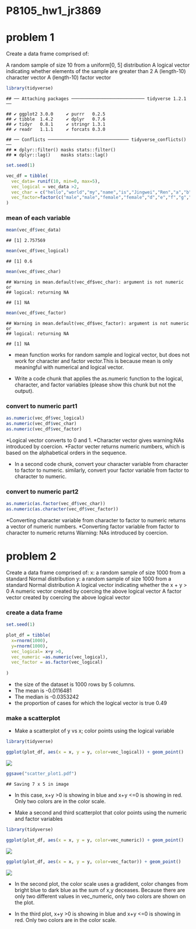 P8105\_hw1\_jr3869
================

problem 1
=========

Create a data frame comprised of:

A random sample of size 10 from a uniform\[0, 5\] distribution A logical vector indicating whether elements of the sample are greater than 2 A (length-10) character vector A (length-10) factor vector

``` r
library(tidyverse)
```

    ## ── Attaching packages ──────────────────────────── tidyverse 1.2.1 ──

    ## ✔ ggplot2 3.0.0     ✔ purrr   0.2.5
    ## ✔ tibble  1.4.2     ✔ dplyr   0.7.6
    ## ✔ tidyr   0.8.1     ✔ stringr 1.3.1
    ## ✔ readr   1.1.1     ✔ forcats 0.3.0

    ## ── Conflicts ─────────────────────────────── tidyverse_conflicts() ──
    ## ✖ dplyr::filter() masks stats::filter()
    ## ✖ dplyr::lag()    masks stats::lag()

``` r
set.seed(1)

vec_df = tibble(
  vec_data= runif(10, min=0, max=5),
  vec_logical = vec_data >2,
  vec_char = c("hello","world","my","name","is","Jingwei","Ren","a","b","c"),
  vec_factor=factor(c("male","male","female","female","d","e","f","g","h","i"))
)
```

### mean of each variable

``` r
mean(vec_df$vec_data)
```

    ## [1] 2.757569

``` r
mean(vec_df$vec_logical)
```

    ## [1] 0.6

``` r
mean(vec_df$vec_char)
```

    ## Warning in mean.default(vec_df$vec_char): argument is not numeric or
    ## logical: returning NA

    ## [1] NA

``` r
mean(vec_df$vec_factor)
```

    ## Warning in mean.default(vec_df$vec_factor): argument is not numeric or
    ## logical: returning NA

    ## [1] NA

-   mean function works for random sample and logical vector, but does not work for character and factor vector.This is because mean is only meaningful with numerical and logical vector.

-   Write a code chunk that applies the as.numeric function to the logical, character, and factor variables (please show this chunk but not the output).

### convert to numeric part1

``` r
as.numeric(vec_df$vec_logical)
as.numeric(vec_df$vec_char)
as.numeric(vec_df$vec_factor)
```

*Logical vector converts to 0 and 1. *Character vector gives warning:NAs introduced by coercion. \*Factor vecter returns numeric numbers, which is based on the alphabetical orders in the sequence.

-   In a second code chunk, convert your character variable from character to factor to numeric. similarly, convert your factor variable from factor to character to numeric.

### convert to numeric part2

``` r
as.numeric(as.factor(vec_df$vec_char))
as.numeric(as.character(vec_df$vec_factor))
```

*Converting character variable from character to factor to numeric returns a vector of numeric numbers. *Converting factor variable from factor to character to numeric returns Warning: NAs introduced by coercion.

problem 2
=========

Create a data frame comprised of: x: a random sample of size 1000 from a standard Normal distribution y: a random sample of size 1000 from a standard Normal distribution A logical vector indicating whether the x + y &gt; 0 A numeric vector created by coercing the above logical vector A factor vector created by coercing the above logical vector

### create a data frame

``` r
set.seed(1)

plot_df = tibble(
  x=rnorm(1000),
  y=rnorm(1000),
  vec_logical= x+y >0,
  vec_numeric =as.numeric(vec_logical),
  vec_factor = as.factor(vec_logical)
  
)
```

-   the size of the dataset is 1000 rows by 5 columns.
-   The mean is -0.0116481
-   The median is -0.0353242
-   the proportion of cases for which the logical vector is true 0.49

### make a scatterplot

-   Make a scatterplot of y vs x; color points using the logical variable

``` r
library(tidyverse)

ggplot(plot_df, aes(x = x, y = y, color=vec_logical)) + geom_point()
```

![](p8105_hw1_jr3869_files/figure-markdown_github/plot-1.png)

``` r
ggsave("scatter_plot1.pdf")
```

    ## Saving 7 x 5 in image

-   In this case, x+y &gt;0 is showing in blue and x+y &lt;=0 is showing in red. Only two colors are in the color scale.

-   Make a second and third scatterplot that color points using the numeric and factor variables

``` r
library(tidyverse)

ggplot(plot_df, aes(x = x, y = y, color=vec_numeric)) + geom_point()
```

![](p8105_hw1_jr3869_files/figure-markdown_github/plot2-1.png)

``` r
ggplot(plot_df, aes(x = x, y = y, color=vec_factor)) + geom_point()
```

![](p8105_hw1_jr3869_files/figure-markdown_github/plot2-2.png)

-   In the second plot, the color scale uses a gradident, color changes from bright blue to dark blue as the sum of x,y deceases. Because there are only two different values in vec\_numeric, only two colors are shown on the plot.

-   In the third plot, x+y &gt;0 is showing in blue and x+y &lt;=0 is showing in red. Only two colors are in the color scale.

